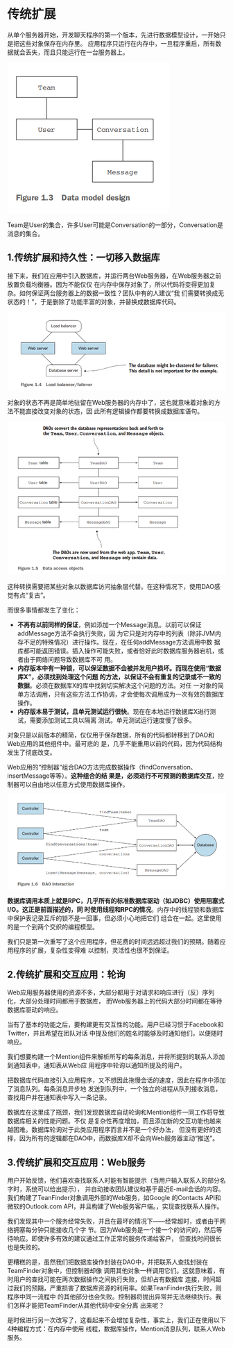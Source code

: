 传统扩展
===================================================================================
从单个服务器开始，开发聊天程序的第一个版本，先进行数据模型设计，一开始只是把这些对象保存在内存里。
应用程序只运行在内存中，一旦程序重启，所有数据就会丢失，而且只能运行在一台服务器上。

![数据模型设计](img/5.png)

Team是User的集合，许多User可能是Conversation的一部分，Conversation是消息的集合。

## 1.传统扩展和持久性：一切移入数据库
接下来，我们在应用中引入数据库，并运行两台Web服务器，在Web服务器之前放置负载均衡器。因为不能仅仅
在内存中保存对象了，所以代码将变得更加复杂。如何保证两台服务器上的数据一致性？团队中有的人建议“我
们需要转换成无状态的！”，于是删除了功能丰富的对象，并替换成数据库代码。

![负载平衡器/容错](img/6.png)

对象的状态不再是简单地驻留在Web服务器的内存中了，这也就意味着对象的方法不能直接改变对象的状态，因
此所有逻辑操作都要转换成数据库语句。

![数据访问对象](img/7.png)

这种转换需要把某些对象以数据库访问抽象层代替。在这种情况下，使用DAO感觉有点“复古”。

而很多事情都发生了变化：
+ **不再有以前同样的保证**，例如添加一个Message消息。以前可以保证addMessage方法不会执行失败，因
为它只是对内存中的列表（除非JVM内存不足的特殊情况）进行操作。现在，在任何addMessage方法调用中数
据库都可能返回错误。插入操作可能失败，或者恰好此时数据库服务器宕机，或者由于网络问题导致数据库不可
用。
+ **内存版本中有一种锁，可以保证数据不会被并发用户损坏。而现在使用“数据库X”，必须找到处理这个问题
的方法，以保证不会有重复的记录或不一致的数据**。必须在数据库X的库中找到切实解决这个问题的方法。对任
一对象的简单方法调用，只有这些方法工作协调，才会使每次调用成为一次有效的数据库操作。
+ **内存版本易于测试，且单元测试运行很快**。现在在本地运行数据库X进行测试，需要添加测试工具以隔离
测试。单元测试运行速度慢了很多。

对象只是以前版本的精简，仅仅用于保存数据，所有的代码都转移到了DAO和Web应用的其他组件中。最可悲的
是，几乎不能重用以前的代码，因为代码结构发生了彻底改变。

Web应用的“控制器”组合DAO方法完成数据操作（findConversation、insertMessage等等）。**这种组合的结
果是，必须进行不可预测的数据库交互**，控制器可以自由地以任意方式使用数据库操作。

![DAO交互](img/8.png)

**数据库调用本质上就是RPC，几乎所有的标准数据库驱动（如JDBC）使用阻塞式I/O。这正是前面描述的，同
时使用线程和RPC的情况**。内存中的线程锁和数据库中保护表记录互斥的锁不是一回事，但必须小心地把它们
组合在一起。这里使用的是一个到两个交织的编程模型。

我们只是第一次重写了这个应用程序，但花费的时间远远超过我们的预期。随着应用程序的扩展，复杂性变得难
以控制，灵活性也很不到保证。

## 2.传统扩展和交互应用：轮询
Web应用服务器使用的资源不多，大部分都用于对请求和响应进行（反）序列化，大部分处理时间都用于数据库，
而Web服务器上的代码大部分时间都在等待数据库驱动的响应。

当有了基本的功能之后，要构建更有交互性的功能。用户已经习惯于Facebook和Twitter，并且希望在团队对话
中提及他们的姓名时能够及时通知他们，以便随时响应。

我们想要构建一个Mention组件来解析所写的每条消息，并将所提到的联系人添加到通知表中，通知表从Web应
用程序中轮询以通知所提及的用户。

把数据库代码直接引入应用程序，又不想因此拖慢会话的速度，因此在程序中添加了消息队列。每条消息异步地
发送到队列中，一个独立的进程从队列接收消息，查找用户并在通知表中写入一条记录。

数据库在这里成了瓶颈，我们发现数据库自动轮询和Mention组件一同工作将导致数据库相关的性能问题。不仅
是复杂性再度增加，而且添加新的交互功能也越来越困难。数据库轮询对于此类应用程序而言并不是一个好办法，
但没有更好的选择，因为所有的逻辑都在DAO中，而数据库X却不会向Web服务器主动“推送”。

## 3.传统扩展和交互应用：Web服务
用户开始反馈，他们喜欢查找联系人时能有智能提示（当用户输入联系人的部分名字时，系统可以给出提示），
并自动接收团队建议和基于最近E-mail会话的内容。我们构建了TeanFinder对象调用外部的Web服务，如Google
的Contacts API和微软的Outlook.com API，并且构建了Web服务客户端。，实现查找联系人操作。

我们发现其中一个服务经常失败，并且在最坏的情况下——经常超时，或者由于网络拥塞每分钟只能接收几个字
节。因为Web服务是一个接一个的访问的，然后等待响应。即使许多有效的建议通过工作正常的服务传递给客户，
但查找时间很长也是失败的。

更糟糕的是，虽然我们把数据库操作封装在DAO中，并把联系人查找封装在TeamFinder对象中，但控制器却像
调用其他对象一样调用它们。这就意味着，有时用户的查找可能在两次数据操作之间执行失败，但却占有数据库
连接，时间超过我们的预期，严重损害了数据库资源的利用率。如果TeanFinder执行失败，则程序中同一流程中
的其他部分也会失败。控制器将抛出异常并无法继续执行。我们怎样才能把TeamFinder从其他代码中安全分离
出来呢？

是时候进行另一次改写了，这看起来不会增加复杂性，事实上，我们正在使用以下4种编程方式：在内存中使用
线程，数据库操作，Mention消息队列，联系人Web服务。



